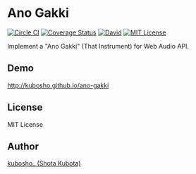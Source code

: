 Ano Gakki
=========

[![Circle CI](https://circleci.com/gh/kubosho/ano-gakki.svg?style=svg)](https://circleci.com/gh/kubosho/ano-gakki)
[![Coverage Status](https://img.shields.io/coveralls/kubosho/ano-gakki.svg)](https://coveralls.io/r/kubosho/ano-gakki)
[![David](https://img.shields.io/david/dev/kubosho/ano-gakki.svg)](https://david-dm.org/kubosho/ano-gakki#info=devDependencies)
[![MIT License](http://img.shields.io/badge/license-MIT-green.svg)](https://github.com/kubosho/ano-gakki/blob/master/LICENSE)

Implement a "Ano Gakki" (That Instrument) for Web Audio API.

Demo
----

http://kubosho.github.io/ano-gakki

License
-------

MIT License

Author
------

[kubosho_ (Shota Kubota)](https://github.com/kubosho)
